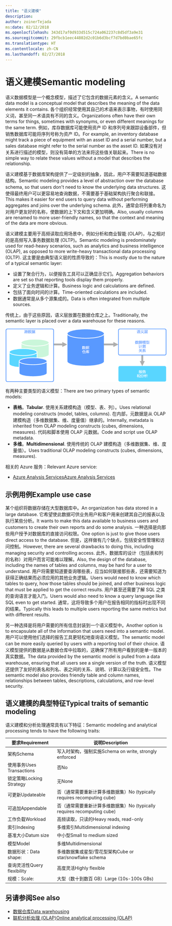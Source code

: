 ```yaml
---
title: "语义建模"
description: 
author: zoinerTejada
ms:date: 02/12/2018
ms.openlocfilehash: 343d17af0d933d515c724a062237c8d5df3a9e31
ms.sourcegitcommit: 29fbcb1eec44802d2c01b6d3bcf7d7bd0bae65fc
ms.translationtype: HT
ms.contentlocale: zh-CN
ms.lasthandoff: 02/27/2018
---
```

# <a name="semantic-modeling"></a><span data-ttu-id="39e1a-102">语义建模</span><span class="sxs-lookup"><span data-stu-id="39e1a-102">Semantic modeling</span></span>

<span data-ttu-id="39e1a-103">语义数据模型是一个概念模型，描述了它包含的数据元素的含义。</span><span class="sxs-lookup"><span data-stu-id="39e1a-103">A semantic data model is a conceptual model that describes the meaning of the data elements it contains.</span></span> <span data-ttu-id="39e1a-104">各个组织经常使用其自己的术语来表示事物，有时使用同义词，甚至同一术语具有不同的含义。</span><span class="sxs-lookup"><span data-stu-id="39e1a-104">Organizations often have their own terms for things, sometimes with synonyms, or even different meanings for the same term.</span></span> <span data-ttu-id="39e1a-105">例如，库存数据库可能使用资产 ID 和序列号来跟踪设备部件，但销售数据库可能将序列号称为资产 ID。</span><span class="sxs-lookup"><span data-stu-id="39e1a-105">For example, an inventory database might track a piece of equipment with an asset ID and a serial number, but a sales database might refer to the serial number as the asset ID.</span></span> <span data-ttu-id="39e1a-106">如果没有对关系进行描述的模型，则没有简单的方法来将这些值关联起来。</span><span class="sxs-lookup"><span data-stu-id="39e1a-106">There is no simple way to relate these values without a model that describes the relationship.</span></span> 

<span data-ttu-id="39e1a-107">语义建模基于数据库架构提供了一定级别的抽象，因此，用户不需要知道基础数据结构。</span><span class="sxs-lookup"><span data-stu-id="39e1a-107">Semantic modeling provides a level of abstraction over the database schema, so that users don't need to know the underlying data structures.</span></span> <span data-ttu-id="39e1a-108">这使得最终用户可以更容易地查询数据，不需要基于基础架构执行聚合和联接。</span><span class="sxs-lookup"><span data-stu-id="39e1a-108">This makes it easier for end users to query data without performing aggregates and joins over the underlying schema.</span></span> <span data-ttu-id="39e1a-109">此外，通常会将列重命名为对用户更友好的名称，使数据的上下文和含义更加明确。</span><span class="sxs-lookup"><span data-stu-id="39e1a-109">Also, usually columns are renamed to more user-friendly names, so that the context and meaning of the data are more obvious.</span></span>

<span data-ttu-id="39e1a-110">语义建模主要用于高频读取应用场景中，例如分析和商业智能 (OLAP)，与之相对的是高频写入事务数据处理 (OLTP)。</span><span class="sxs-lookup"><span data-stu-id="39e1a-110">Semantic modeling is predominately used for read-heavy scenarios, such as analytics and business intelligence (OLAP), as opposed to more write-heavy transactional data processing (OLTP).</span></span> <span data-ttu-id="39e1a-111">这主要是由典型语义层的性质导致的：</span><span class="sxs-lookup"><span data-stu-id="39e1a-111">This is mostly due to the nature of a typical semantic layer:</span></span>

- <span data-ttu-id="39e1a-112">设置了聚合行为，以便报告工具可以正确显示它们。</span><span class="sxs-lookup"><span data-stu-id="39e1a-112">Aggregation behaviors are set so that reporting tools display them properly.</span></span>
- <span data-ttu-id="39e1a-113">定义了业务逻辑和计算。</span><span class="sxs-lookup"><span data-stu-id="39e1a-113">Business logic and calculations are defined.</span></span>
- <span data-ttu-id="39e1a-114">包括了面向时间的计算。</span><span class="sxs-lookup"><span data-stu-id="39e1a-114">Time-oriented calculations are included.</span></span>
- <span data-ttu-id="39e1a-115">数据通常是从多个源集成的。</span><span class="sxs-lookup"><span data-stu-id="39e1a-115">Data is often integrated from multiple sources.</span></span> 

<span data-ttu-id="39e1a-116">传统上，由于这些原因，语义层放置在数据仓库之上。</span><span class="sxs-lookup"><span data-stu-id="39e1a-116">Traditionally, the semantic layer is placed over a data warehouse for these reasons.</span></span>

![位于数据仓库与报告工具之间的语义层的示例关系图](./images/semantic-modeling.png)

<span data-ttu-id="39e1a-118">有两种主要类型的语义模型：</span><span class="sxs-lookup"><span data-stu-id="39e1a-118">There are two primary types of semantic models:</span></span>

* <span data-ttu-id="39e1a-119">**表格**。</span><span class="sxs-lookup"><span data-stu-id="39e1a-119">**Tabular**.</span></span> <span data-ttu-id="39e1a-120">使用关系建模构造（模型、表、列）。</span><span class="sxs-lookup"><span data-stu-id="39e1a-120">Uses relational modeling constructs (model, tables, columns).</span></span> <span data-ttu-id="39e1a-121">在内部，元数据是从 OLAP 建模构造（多维数据集、维、度量值）继承的。</span><span class="sxs-lookup"><span data-stu-id="39e1a-121">Internally, metadata is inherited from OLAP modeling constructs (cubes, dimensions, measures).</span></span> <span data-ttu-id="39e1a-122">代码和脚本使用 OLAP 元数据。</span><span class="sxs-lookup"><span data-stu-id="39e1a-122">Code and script use OLAP metadata.</span></span>
* <span data-ttu-id="39e1a-123">**多维**。</span><span class="sxs-lookup"><span data-stu-id="39e1a-123">**Multidimensional**.</span></span> <span data-ttu-id="39e1a-124">使用传统的 OLAP 建模构造（多维数据集、维、度量值）。</span><span class="sxs-lookup"><span data-stu-id="39e1a-124">Uses traditional OLAP modeling constructs (cubes, dimensions, measures).</span></span>

<span data-ttu-id="39e1a-125">相关的 Azure 服务：</span><span class="sxs-lookup"><span data-stu-id="39e1a-125">Relevant Azure service:</span></span>
- [<span data-ttu-id="39e1a-126">Azure Analysis Services</span><span class="sxs-lookup"><span data-stu-id="39e1a-126">Azure Analysis Services</span></span>](https://azure.microsoft.com/services/analysis-services/)

## <a name="example-use-case"></a><span data-ttu-id="39e1a-127">示例用例</span><span class="sxs-lookup"><span data-stu-id="39e1a-127">Example use case</span></span>

<span data-ttu-id="39e1a-128">某个组织将数据存储在大型数据库中。</span><span class="sxs-lookup"><span data-stu-id="39e1a-128">An organization has data stored in a large database.</span></span> <span data-ttu-id="39e1a-129">它希望使此数据可供业务用户和客户用来创建其自己的报表以及执行某些分析。</span><span class="sxs-lookup"><span data-stu-id="39e1a-129">It wants to make this data available to business users and customers to create their own reports and do some analysis.</span></span> <span data-ttu-id="39e1a-130">一种选择是向那些用户授予对数据库的直接访问权限。</span><span class="sxs-lookup"><span data-stu-id="39e1a-130">One option is just to give those users direct access to the database.</span></span> <span data-ttu-id="39e1a-131">但是，这样做有几个缺点，包括安全性管理和访问控制。</span><span class="sxs-lookup"><span data-stu-id="39e1a-131">However, there are several drawbacks to doing this, including managing security and controlling access.</span></span> <span data-ttu-id="39e1a-132">此外，数据库的设计（包括表和列的名称）对用户而言可能难以理解。</span><span class="sxs-lookup"><span data-stu-id="39e1a-132">Also, the design of the database, including the names of tables and columns, may be hard for a user to understand.</span></span> <span data-ttu-id="39e1a-133">用户将需要知道要查询哪些表，应当如何联接那些表，还需要知道为获得正确结果而必须应用的其他业务逻辑。</span><span class="sxs-lookup"><span data-stu-id="39e1a-133">Users would need to know which tables to query, how those tables should be joined, and other business logic that must be applied to get the correct results.</span></span> <span data-ttu-id="39e1a-134">用户甚至还需要了解 SQL 之类的查询语言才能入门。</span><span class="sxs-lookup"><span data-stu-id="39e1a-134">Users would also need to know a query language like SQL even to get started.</span></span> <span data-ttu-id="39e1a-135">通常，这将导致多个用户在报告相同的指标时出现不同的结果。</span><span class="sxs-lookup"><span data-stu-id="39e1a-135">Typically this leads to multiple users reporting the same metrics but with different results.</span></span>

<span data-ttu-id="39e1a-136">另一种选择是将用户需要的所有信息封装到一个语义模型中。</span><span class="sxs-lookup"><span data-stu-id="39e1a-136">Another option is to encapsulate all of the information that users need into a semantic model.</span></span> <span data-ttu-id="39e1a-137">用户可以使用他们选择的报告工具更轻松地查询语义模型。</span><span class="sxs-lookup"><span data-stu-id="39e1a-137">The semantic model can be more easily queried by users with a reporting tool of their choice.</span></span> <span data-ttu-id="39e1a-138">语义模型提供的数据是从数据仓库中拉取的，这确保了所有用户看到的是单一版本的真实数据。</span><span class="sxs-lookup"><span data-stu-id="39e1a-138">The data provided by the semantic model is pulled from a data warehouse, ensuring that all users see a single version of the truth.</span></span> <span data-ttu-id="39e1a-139">语义模型还提供了友好的表名和列名、表之间的关系、说明、计算以及行级安全性。</span><span class="sxs-lookup"><span data-stu-id="39e1a-139">The semantic model also provides friendly table and column names, relationships between tables, descriptions, calculations, and row-level security.</span></span>

## <a name="typical-traits-of-semantic-modeling"></a><span data-ttu-id="39e1a-140">语义建模的典型特征</span><span class="sxs-lookup"><span data-stu-id="39e1a-140">Typical traits of semantic modeling</span></span>

<span data-ttu-id="39e1a-141">语义建模和分析处理通常具有以下特征：</span><span class="sxs-lookup"><span data-stu-id="39e1a-141">Semantic modeling and analytical processing tends to have the following traits:</span></span>

| <span data-ttu-id="39e1a-142">要求</span><span class="sxs-lookup"><span data-stu-id="39e1a-142">Requirement</span></span> | <span data-ttu-id="39e1a-143">说明</span><span class="sxs-lookup"><span data-stu-id="39e1a-143">Description</span></span> |
| --- | --- |
| <span data-ttu-id="39e1a-144">架构</span><span class="sxs-lookup"><span data-stu-id="39e1a-144">Schema</span></span> | <span data-ttu-id="39e1a-145">写入时架构，强制实施</span><span class="sxs-lookup"><span data-stu-id="39e1a-145">Schema on write, strongly enforced</span></span>|
| <span data-ttu-id="39e1a-146">使用事务</span><span class="sxs-lookup"><span data-stu-id="39e1a-146">Uses Transactions</span></span> | <span data-ttu-id="39e1a-147">否</span><span class="sxs-lookup"><span data-stu-id="39e1a-147">No</span></span> |
| <span data-ttu-id="39e1a-148">锁定策略</span><span class="sxs-lookup"><span data-stu-id="39e1a-148">Locking Strategy</span></span> | <span data-ttu-id="39e1a-149">无</span><span class="sxs-lookup"><span data-stu-id="39e1a-149">None</span></span> |
| <span data-ttu-id="39e1a-150">可更新</span><span class="sxs-lookup"><span data-stu-id="39e1a-150">Updateable</span></span> | <span data-ttu-id="39e1a-151">否（通常需要重新计算多维数据集）</span><span class="sxs-lookup"><span data-stu-id="39e1a-151">No (typically requires recomputing cube)</span></span> |
| <span data-ttu-id="39e1a-152">可追加</span><span class="sxs-lookup"><span data-stu-id="39e1a-152">Appendable</span></span> | <span data-ttu-id="39e1a-153">否（通常需要重新计算多维数据集）</span><span class="sxs-lookup"><span data-stu-id="39e1a-153">No (typically requires recomputing cube)</span></span> |
| <span data-ttu-id="39e1a-154">工作负载</span><span class="sxs-lookup"><span data-stu-id="39e1a-154">Workload</span></span> | <span data-ttu-id="39e1a-155">高频读取，只读的</span><span class="sxs-lookup"><span data-stu-id="39e1a-155">Heavy reads, read-only</span></span> |
| <span data-ttu-id="39e1a-156">索引</span><span class="sxs-lookup"><span data-stu-id="39e1a-156">Indexing</span></span> | <span data-ttu-id="39e1a-157">多维索引</span><span class="sxs-lookup"><span data-stu-id="39e1a-157">Multidimensional indexing</span></span> |
| <span data-ttu-id="39e1a-158">基准大小</span><span class="sxs-lookup"><span data-stu-id="39e1a-158">Datum size</span></span> | <span data-ttu-id="39e1a-159">中小型</span><span class="sxs-lookup"><span data-stu-id="39e1a-159">Small to medium sized</span></span> |
| <span data-ttu-id="39e1a-160">模型</span><span class="sxs-lookup"><span data-stu-id="39e1a-160">Model</span></span> | <span data-ttu-id="39e1a-161">多维</span><span class="sxs-lookup"><span data-stu-id="39e1a-161">Multidimensional</span></span> |
| <span data-ttu-id="39e1a-162">数据形状：</span><span class="sxs-lookup"><span data-stu-id="39e1a-162">Data shape:</span></span>| <span data-ttu-id="39e1a-163">多维数据集或星型/雪花型架构</span><span class="sxs-lookup"><span data-stu-id="39e1a-163">Cube or star/snowflake schema</span></span> |
| <span data-ttu-id="39e1a-164">查询灵活性</span><span class="sxs-lookup"><span data-stu-id="39e1a-164">Query flexibility</span></span> | <span data-ttu-id="39e1a-165">高度灵活</span><span class="sxs-lookup"><span data-stu-id="39e1a-165">Highly flexible</span></span> |
| <span data-ttu-id="39e1a-166">规模：</span><span class="sxs-lookup"><span data-stu-id="39e1a-166">Scale:</span></span> | <span data-ttu-id="39e1a-167">大型（数十到数百 GB）</span><span class="sxs-lookup"><span data-stu-id="39e1a-167">Large (10s-100s GBs)</span></span> |

## <a name="see-also"></a><span data-ttu-id="39e1a-168">另请参阅</span><span class="sxs-lookup"><span data-stu-id="39e1a-168">See also</span></span>

- [<span data-ttu-id="39e1a-169">数据仓库</span><span class="sxs-lookup"><span data-stu-id="39e1a-169">Data warehousing</span></span>](../scenarios/data-warehousing.md)
- [<span data-ttu-id="39e1a-170">联机分析处理 (OLAP)</span><span class="sxs-lookup"><span data-stu-id="39e1a-170">Online analytical processing (OLAP)</span></span>](../scenarios/online-analytical-processing.md)
